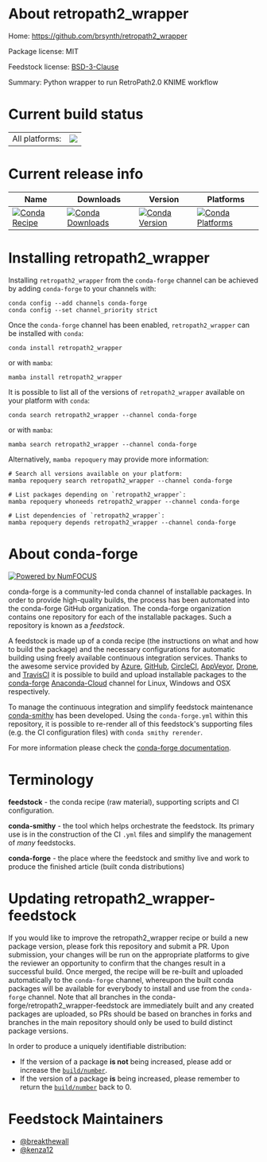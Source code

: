 About retropath2_wrapper
========================

Home: https://github.com/brsynth/retropath2_wrapper

Package license: MIT

Feedstock license: [BSD-3-Clause](https://github.com/conda-forge/retropath2_wrapper-feedstock/blob/main/LICENSE.txt)

Summary: Python wrapper to run RetroPath2.0 KNIME workflow

Current build status
====================


<table><tr><td>All platforms:</td>
    <td>
      <a href="https://dev.azure.com/conda-forge/feedstock-builds/_build/latest?definitionId=14199&branchName=main">
        <img src="https://dev.azure.com/conda-forge/feedstock-builds/_apis/build/status/retropath2_wrapper-feedstock?branchName=main">
      </a>
    </td>
  </tr>
</table>

Current release info
====================

| Name | Downloads | Version | Platforms |
| --- | --- | --- | --- |
| [![Conda Recipe](https://img.shields.io/badge/recipe-retropath2_wrapper-green.svg)](https://anaconda.org/conda-forge/retropath2_wrapper) | [![Conda Downloads](https://img.shields.io/conda/dn/conda-forge/retropath2_wrapper.svg)](https://anaconda.org/conda-forge/retropath2_wrapper) | [![Conda Version](https://img.shields.io/conda/vn/conda-forge/retropath2_wrapper.svg)](https://anaconda.org/conda-forge/retropath2_wrapper) | [![Conda Platforms](https://img.shields.io/conda/pn/conda-forge/retropath2_wrapper.svg)](https://anaconda.org/conda-forge/retropath2_wrapper) |

Installing retropath2_wrapper
=============================

Installing `retropath2_wrapper` from the `conda-forge` channel can be achieved by adding `conda-forge` to your channels with:

```
conda config --add channels conda-forge
conda config --set channel_priority strict
```

Once the `conda-forge` channel has been enabled, `retropath2_wrapper` can be installed with `conda`:

```
conda install retropath2_wrapper
```

or with `mamba`:

```
mamba install retropath2_wrapper
```

It is possible to list all of the versions of `retropath2_wrapper` available on your platform with `conda`:

```
conda search retropath2_wrapper --channel conda-forge
```

or with `mamba`:

```
mamba search retropath2_wrapper --channel conda-forge
```

Alternatively, `mamba repoquery` may provide more information:

```
# Search all versions available on your platform:
mamba repoquery search retropath2_wrapper --channel conda-forge

# List packages depending on `retropath2_wrapper`:
mamba repoquery whoneeds retropath2_wrapper --channel conda-forge

# List dependencies of `retropath2_wrapper`:
mamba repoquery depends retropath2_wrapper --channel conda-forge
```


About conda-forge
=================

[![Powered by
NumFOCUS](https://img.shields.io/badge/powered%20by-NumFOCUS-orange.svg?style=flat&colorA=E1523D&colorB=007D8A)](https://numfocus.org)

conda-forge is a community-led conda channel of installable packages.
In order to provide high-quality builds, the process has been automated into the
conda-forge GitHub organization. The conda-forge organization contains one repository
for each of the installable packages. Such a repository is known as a *feedstock*.

A feedstock is made up of a conda recipe (the instructions on what and how to build
the package) and the necessary configurations for automatic building using freely
available continuous integration services. Thanks to the awesome service provided by
[Azure](https://azure.microsoft.com/en-us/services/devops/), [GitHub](https://github.com/),
[CircleCI](https://circleci.com/), [AppVeyor](https://www.appveyor.com/),
[Drone](https://cloud.drone.io/welcome), and [TravisCI](https://travis-ci.com/)
it is possible to build and upload installable packages to the
[conda-forge](https://anaconda.org/conda-forge) [Anaconda-Cloud](https://anaconda.org/)
channel for Linux, Windows and OSX respectively.

To manage the continuous integration and simplify feedstock maintenance
[conda-smithy](https://github.com/conda-forge/conda-smithy) has been developed.
Using the ``conda-forge.yml`` within this repository, it is possible to re-render all of
this feedstock's supporting files (e.g. the CI configuration files) with ``conda smithy rerender``.

For more information please check the [conda-forge documentation](https://conda-forge.org/docs/).

Terminology
===========

**feedstock** - the conda recipe (raw material), supporting scripts and CI configuration.

**conda-smithy** - the tool which helps orchestrate the feedstock.
                   Its primary use is in the construction of the CI ``.yml`` files
                   and simplify the management of *many* feedstocks.

**conda-forge** - the place where the feedstock and smithy live and work to
                  produce the finished article (built conda distributions)


Updating retropath2_wrapper-feedstock
=====================================

If you would like to improve the retropath2_wrapper recipe or build a new
package version, please fork this repository and submit a PR. Upon submission,
your changes will be run on the appropriate platforms to give the reviewer an
opportunity to confirm that the changes result in a successful build. Once
merged, the recipe will be re-built and uploaded automatically to the
`conda-forge` channel, whereupon the built conda packages will be available for
everybody to install and use from the `conda-forge` channel.
Note that all branches in the conda-forge/retropath2_wrapper-feedstock are
immediately built and any created packages are uploaded, so PRs should be based
on branches in forks and branches in the main repository should only be used to
build distinct package versions.

In order to produce a uniquely identifiable distribution:
 * If the version of a package **is not** being increased, please add or increase
   the [``build/number``](https://docs.conda.io/projects/conda-build/en/latest/resources/define-metadata.html#build-number-and-string).
 * If the version of a package **is** being increased, please remember to return
   the [``build/number``](https://docs.conda.io/projects/conda-build/en/latest/resources/define-metadata.html#build-number-and-string)
   back to 0.

Feedstock Maintainers
=====================

* [@breakthewall](https://github.com/breakthewall/)
* [@kenza12](https://github.com/kenza12/)

